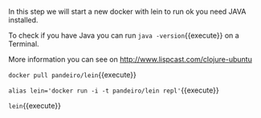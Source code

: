 In this step we will start a new docker with lein to run ok you need JAVA installed.

To check if you have Java you can run `java -version`{{execute}} on a Terminal.

More information you can see on http://www.lispcast.com/clojure-ubuntu

`docker pull pandeiro/lein`{{execute}}

`alias lein='docker run -i -t pandeiro/lein repl'`{{execute}}

`lein`{{execute}}